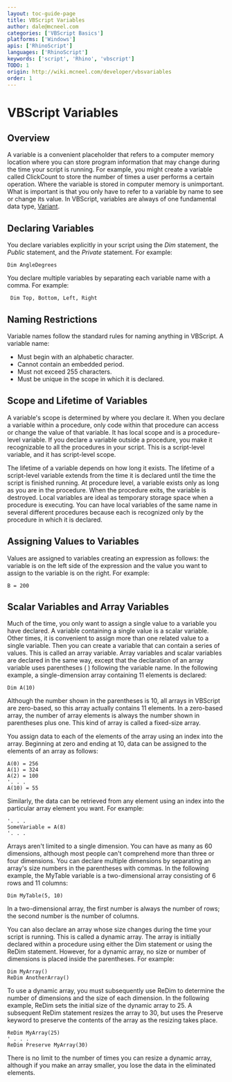 ```yaml
---
layout: toc-guide-page
title: VBScript Variables
author: dale@mcneel.com
categories: ['VBScript Basics']
platforms: ['Windows']
apis: ['RhinoScript']
languages: ['RhinoScript']
keywords: ['script', 'Rhino', 'vbscript']
TODO: 1
origin: http://wiki.mcneel.com/developer/vbsvariables
order: 1
---
```


# VBScript Variables

## Overview

A variable is a convenient placeholder that refers to a computer memory location where you can store program information that may change during the time your script is running. For example, you might create a variable called ClickCount to store the number of times a user performs a certain operation. Where the variable is stored in computer memory is unimportant. What is important is that you only have to refer to a variable by name to see or change its value. In VBScript, variables are always of one fundamental data type, [Variant](http://wiki.mcneel.com/developer/vbsdatatype).

## Declaring Variables

You declare variables explicitly in your script using the *Dim* statement, the *Public* statement, and the *Private* statement. For example:

```vbnet
Dim AngleDegrees
```

You declare multiple variables by separating each variable name with a comma. For example:

	 Dim Top, Bottom, Left, Right

## Naming Restrictions

Variable names follow the standard rules for naming anything in VBScript. A variable name:

- Must begin with an alphabetic character.
- Cannot contain an embedded period.
- Must not exceed 255 characters.
- Must be unique in the scope in which it is declared.

## Scope and Lifetime of Variables

A variable's scope is determined by where you declare it. When you declare a variable within a procedure, only code within that procedure can access or change the value of that variable. It has local scope and is a procedure-level variable. If you declare a variable outside a procedure, you make it recognizable to all the procedures in your script. This is a script-level variable, and it has script-level scope.

The lifetime of a variable depends on how long it exists. The lifetime of a script-level variable extends from the time it is declared until the time the script is finished running. At procedure level, a variable exists only as long as you are in the procedure. When the procedure exits, the variable is destroyed. Local variables are ideal as temporary storage space when a procedure is executing. You can have local variables of the same name in several different procedures because each is recognized only by the procedure in which it is declared.

## Assigning Values to Variables

Values are assigned to variables creating an expression as follows: the variable is on the left side of the expression and the value you want to assign to the variable is on the right. For example:

	B = 200

## Scalar Variables and Array Variables

Much of the time, you only want to assign a single value to a variable you have declared. A variable containing a single value is a scalar variable. Other times, it is convenient to assign more than one related value to a single variable. Then you can create a variable that can contain a series of values. This is called an array variable. Array variables and scalar variables are declared in the same way, except that the declaration of an array variable uses parentheses ( ) following the variable name. In the following example, a single-dimension array containing 11 elements is declared:

	Dim A(10)

Although the number shown in the parentheses is 10, all arrays in VBScript are zero-based, so this array actually contains 11 elements. In a zero-based array, the number of array elements is always the number shown in parentheses plus one. This kind of array is called a fixed-size array.

You assign data to each of the elements of the array using an index into the array. Beginning at zero and ending at 10, data can be assigned to the elements of an array as follows:

	A(0) = 256
	A(1) = 324
	A(2) = 100
	'. . .
	A(10) = 55

Similarly, the data can be retrieved from any element using an index into the particular array element you want. For example:

	'. . .
	SomeVariable = A(8)
	'. . .

Arrays aren't limited to a single dimension. You can have as many as 60 dimensions, although most people can't comprehend more than three or four dimensions. You can declare multiple dimensions by separating an array's size numbers in the parentheses with commas. In the following example, the MyTable variable is a two-dimensional array consisting of 6 rows and 11 columns:

	Dim MyTable(5, 10)

In a two-dimensional array, the first number is always the number of rows; the second number is the number of columns.

You can also declare an array whose size changes during the time your script is running. This is called a dynamic array. The array is initially declared within a procedure using either the Dim statement or using the ReDim statement. However, for a dynamic array, no size or number of dimensions is placed inside the parentheses. For example:

	Dim MyArray()
	ReDim AnotherArray()

To use a dynamic array, you must subsequently use ReDim to determine the number of dimensions and the size of each dimension. In the following example, ReDim sets the initial size of the dynamic array to 25. A subsequent ReDim statement resizes the array to 30, but uses the Preserve keyword to preserve the contents of the array as the resizing takes place.

	ReDim MyArray(25)
	' . . .
	ReDim Preserve MyArray(30)

There is no limit to the number of times you can resize a dynamic array, although if you make an array smaller, you lose the data in the eliminated elements.
